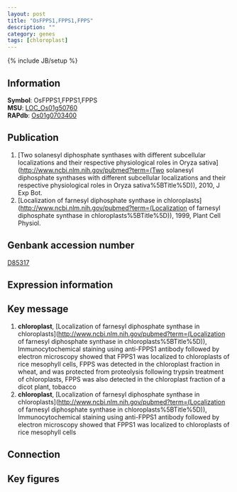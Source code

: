 ```yaml
---
layout: post
title: "OsFPPS1,FPPS1,FPPS"
description: ""
category: genes
tags: [chloroplast]
---
```

{% include JB/setup %}

## Information
__Symbol__: OsFPPS1,FPPS1,FPPS  
__MSU__: [LOC_Os01g50760](http://rice.plantbiology.msu.edu/cgi-bin/ORF_infopage.cgi?orf=LOC_Os01g50760)  
__RAPdb__: [Os01g0703400](http://rapdb.dna.affrc.go.jp/viewer/gbrowse_details/irgsp1?name=Os01g0703400)  

## Publication
1. [Two solanesyl diphosphate synthases with different subcellular localizations and their respective physiological roles in Oryza sativa](http://www.ncbi.nlm.nih.gov/pubmed?term=(Two solanesyl diphosphate synthases with different subcellular localizations and their respective physiological roles in Oryza sativa%5BTitle%5D)), 2010, J Exp Bot.
2. [Localization of farnesyl diphosphate synthase in chloroplasts](http://www.ncbi.nlm.nih.gov/pubmed?term=(Localization of farnesyl diphosphate synthase in chloroplasts%5BTitle%5D)), 1999, Plant Cell Physiol.

## Genbank accession number
[D85317](http://www.ncbi.nlm.nih.gov/nuccore/D85317)

## Expression information

## Key message
1. __chloroplast__, [Localization of farnesyl diphosphate synthase in chloroplasts](http://www.ncbi.nlm.nih.gov/pubmed?term=(Localization of farnesyl diphosphate synthase in chloroplasts%5BTitle%5D)),  Immunocytochemical staining using anti-FPPS1 antibody followed by electron microscopy showed that FPPS1 was localized to chloroplasts of rice mesophyll cells, FPPS was detected in the chloroplast fraction in wheat, and was protected from proteolysis following trypsin treatment of chloroplasts, FPPS was also detected in the chloroplast fraction of a dicot plant, tobacco
2. __chloroplast__, [Localization of farnesyl diphosphate synthase in chloroplasts](http://www.ncbi.nlm.nih.gov/pubmed?term=(Localization of farnesyl diphosphate synthase in chloroplasts%5BTitle%5D)),  Immunocytochemical staining using anti-FPPS1 antibody followed by electron microscopy showed that FPPS1 was localized to chloroplasts of rice mesophyll cells

## Connection

## Key figures


